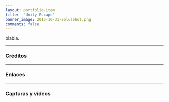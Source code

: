 ```yaml
---
layout: portfolio-item
title:  "Unity Escape"
banner_image: 2015-10-31-SolusShot.png
comments: false
---
```


blabla.

---

### Créditos

---

### Enlaces

---

### Capturas y vídeos